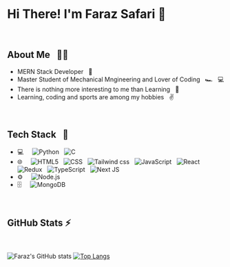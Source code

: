 <h1>Hi There! I'm Faraz Safari 👋 </h1> 
<br/>
<h2>About Me &nbsp; 🧑‍💻</h2>

- MERN Stack Developer &nbsp; 💼
- Master Student of Mechanical Mngineering and Lover of Coding &nbsp; 🏎️ &nbsp; 💻
- There is nothing more interesting to me than Learning &nbsp; 🌱
- Learning, coding and sports are among my hobbies &nbsp; ✌️

<br/>

<h2>Tech Stack &nbsp; 🔧</h2>

- 💻 &nbsp; &nbsp;
    ![Python](https://img.shields.io/badge/Python-FFD43B?style=for-the-badge&logo=python&logoColor=blue) &nbsp; ![C](https://img.shields.io/badge/C-00599C?style=for-the-badge&logo=c&logoColor=white)
- 🌐 &nbsp; &nbsp;
    ![HTML5](https://img.shields.io/badge/HTML5-E34F26?style=for-the-badge&logo=html5&logoColor=white) &nbsp; ![CSS](https://img.shields.io/badge/CSS3-1572B6?style=for-the-badge&logo=css3&logoColor=white) &nbsp; ![Tailwind css](https://img.shields.io/badge/Tailwind_CSS-38B2AC?style=for-the-badge&logo=tailwind-css&logoColor=white) &nbsp; ![JavaScript](https://img.shields.io/badge/JavaScript-323330?style=for-the-badge&logo=javascript&logoColor=F7DF1E) &nbsp; ![React](https://img.shields.io/badge/React-20232A?style=for-the-badge&logo=react&logoColor=61DAFB) &nbsp; ![Redux](https://img.shields.io/badge/Redux-593D88?style=for-the-badge&logo=redux&logoColor=white) &nbsp; ![TypeScript](https://img.shields.io/badge/TypeScript-007ACC?style=for-the-badge&logo=typescript&logoColor=white) &nbsp; ![Next JS](https://img.shields.io/badge/next%20js-000000?style=for-the-badge&logo=nextdotjs&logoColor=white)
- ⚙️ &nbsp; &nbsp; ![Node.js](https://img.shields.io/badge/Node%20js-339933?style=for-the-badge&logo=nodedotjs&logoColor=white)
- 🗄️ &nbsp; &nbsp; ![MongoDB](https://img.shields.io/badge/MongoDB-4EA94B?style=for-the-badge&logo=mongodb&logoColor=white)

<br/>

<h2>GitHub Stats ⚡️</h2>
<br/>

![Faraz's GitHub stats](https://github-readme-stats.vercel.app/api?username=farazsafari&show_icons=true&theme=radical)
[![Top Langs](https://github-readme-stats.vercel.app/api/top-langs/?username=farazsafari&layout=donut)](https://github.com/farazsafari/github-readme-stats)
